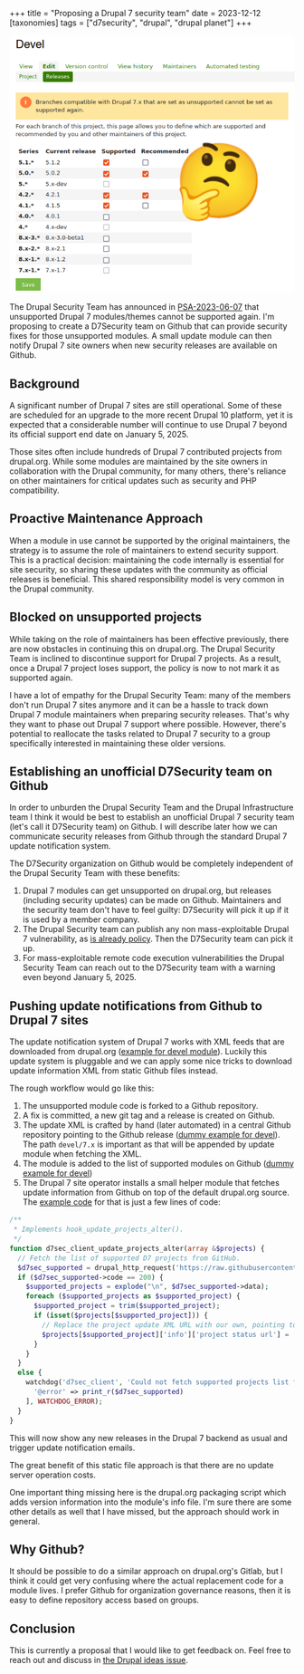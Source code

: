 +++
title = "Proposing a Drupal 7 security team"
date = 2023-12-12
[taxonomies]
tags = ["d7security", "drupal", "drupal planet"]
+++

![Screenshot of a drupal.org release settings page. Contains a warning box with the text "Branches compatible with Drupal 7.x that are set as unsupported cannot be set as supported again.". A big thinking emoji is inserted on the screenshot.](unsupported-hm.png)

The Drupal Security Team has announced in [PSA-2023-06-07](https://www.drupal.org/psa-2023-06-07) that unsupported Drupal 7 modules/themes cannot be supported again. I'm proposing to create a D7Security team on Github that can provide security fixes for those unsupported modules. A small update module can then notify Drupal 7 site owners when new security releases are available on Github.

<!-- more -->

## Background

A significant number of Drupal 7 sites are still operational. Some of these are scheduled for an upgrade to the more recent Drupal 10 platform, yet it is expected that a considerable number will continue to use Drupal 7 beyond its official support end date on January 5, 2025.

Those sites often include hundreds of Drupal 7 contributed projects from drupal.org. While some modules are maintained by the site owners in collaboration with the Drupal community, for many others, there's reliance on other maintainers for critical updates such as security and PHP compatibility.

## Proactive Maintenance Approach

When a module in use cannot be supported by the original maintainers, the strategy is to assume the role of maintainers to extend security support. This is a practical decision: maintaining the code internally is essential for site security, so sharing these updates with the community as official releases is beneficial. This shared responsibility model is very common in the Drupal community.

## Blocked on unsupported projects

While taking on the role of maintainers has been effective previously, there are now obstacles in continuing this on drupal.org. The Drupal Security Team is inclined to discontinue support for Drupal 7 projects. As a result, once a Drupal 7 project loses support, the policy is now to not mark it as supported again.

I have a lot of empathy for the Drupal Security Team: many of the members don't run Drupal 7 sites anymore and it can be a hassle to track down Drupal 7 module maintainers when preparing security releases. That's why they want to phase out Drupal 7 support where possible. However, there's potential to reallocate the tasks related to Drupal 7 security to a group specifically interested in maintaining these older versions.

## Establishing an unofficial D7Security team on Github

In order to unburden the Drupal Security Team and the Drupal Infrastructure team I think it would be best to establish an unofficial Drupal 7 security team (let's call it D7Security team) on Github. I will describe later how we can communicate security releases from Github through the standard Drupal 7 update notification system.

The D7Security organization on Github would be completely independent of the Drupal Security Team with these benefits:

1. Drupal 7 modules can get unsupported on drupal.org, but releases (including security updates) can be made on Github. Maintainers and the security team don't have to feel guilty: D7Security will pick it up if it is used by a member company.
2. The Drupal Security team can publish any non mass-exploitable Drupal 7 vulnerability, as [is already policy](https://www.drupal.org/psa-2023-06-07). Then the D7Security team can pick it up.
3. For mass-exploitable remote code execution vulnerabilities the Drupal Security Team can reach out to the D7Security team with a warning even beyond January 5, 2025.

## Pushing update notifications from Github to Drupal 7 sites

The update notification system of Drupal 7 works with XML feeds that are downloaded from drupal.org ([example for devel module](https://updates.drupal.org/release-history/devel/7.x)). Luckily this update system is pluggable and we can apply some nice tricks to download update information XML from static Github files instead.

The rough workflow would go like this:

1. The unsupported module code is forked to a Github repository.
2. A fix is committed, a new git tag and a release is created on Github.
3. The update XML is crafted by hand (later automated) in a central Github repository pointing to the Github release ([dummy example for devel](https://github.com/klausi/d7sec_update/blob/main/devel/7.x)). The path `devel/7.x` is important as that will be appended by update module when fetching the XML.
4. The module is added to the list of supported modules on Github ([dummy example for devel](https://github.com/klausi/d7sec_update/blob/main/supported_projects.txt))
5. The Drupal 7 site operator installs a small helper module that fetches update information from Github on top of the default drupal.org source. The [example code](https://github.com/klausi/d7sec_client) for that is just a few lines of code:

```php
/**
 * Implements hook_update_projects_alter().
 */
function d7sec_client_update_projects_alter(array &$projects) {
  // Fetch the list of supported D7 projects from GitHub.
  $d7sec_supported = drupal_http_request('https://raw.githubusercontent.com/klausi/d7sec_update/main/supported_projects.txt');
  if ($d7sec_supported->code == 200) {
    $supported_projects = explode("\n", $d7sec_supported->data);
    foreach ($supported_projects as $supported_project) {
      $supported_project = trim($supported_project);
      if (isset($projects[$supported_project])) {
        // Replace the project update XML URL with our own, pointing to Github.
        $projects[$supported_project]['info']['project status url'] = 'https://raw.githubusercontent.com/klausi/d7sec_update/main';
      }
    }
  }
  else {
    watchdog('d7sec_client', 'Could not fetch supported projects list from GitHub: <pre>@error</pre>', [
      '@error' => print_r($d7sec_supported)
    ], WATCHDOG_ERROR);
  }
}
```

This will now show any new releases in the Drupal 7 backend as usual and trigger update notification emails.

The great benefit of this static file approach is that there are no update server operation costs.

One important thing missing here is the drupal.org packaging script which adds version information into the module's info file. I'm sure there are some other details as well that I have missed, but the approach should work in general.

## Why Github?

It should be possible to do a similar approach on drupal.org's Gitlab, but I think it could get very confusing where the actual replacement code for a module lives. I prefer Github for organization governance reasons, then it is easy to define repository access based on groups.

## Conclusion

This is currently a proposal that I would like to get feedback on. Feel free to reach out and discuss in [the Drupal ideas issue](https://www.drupal.org/project/ideas/issues/3408125).
